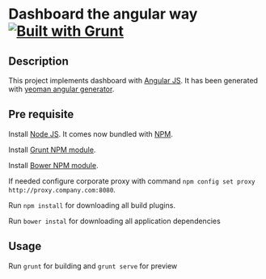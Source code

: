 # Dashboard the angular way [![Built with Grunt](https://cdn.gruntjs.com/builtwith.png)](http://gruntjs.com/)

## Description

This project implements dashboard with [Angular JS](http://angularjs.org/).
It has been generated with [yeoman angular generator](https://github.com/yeoman/generator-angular).

## Pre requisite

Install [Node JS](http://nodejs.org/download/). It comes now bundled with [NPM](https://www.npmjs.org/).

Install [Grunt NPM module](http://gruntjs.com/getting-started).

Install [Bower NPM module](http://bower.io/#installing-bower).

If needed configure corporate proxy with command `npm config set proxy http://proxy.company.com:8080`.

Run `npm install` for downloading all build plugins.

Run `bower instal` for downloading all application dependencies

## Usage

Run `grunt` for building and `grunt serve` for preview

